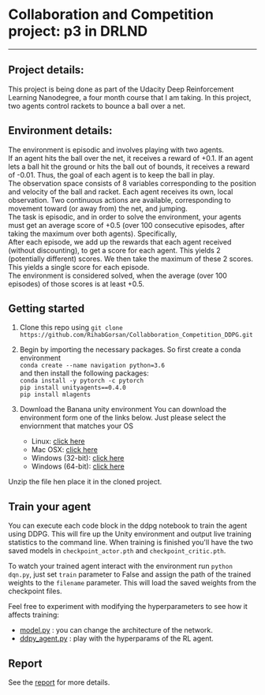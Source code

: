 # Collaboration and Competition project: p3 in DRLND 
---
## Project details: 

This project is being done as part of the Udacity Deep Reinforcement Learning Nanodegree, a four month course that I am taking. In this project, two agents control rackets to bounce a ball over a net.

## Environment details: 

The environment is episodic and involves playing with two agents.</br>
If an agent hits the ball over the net, it receives a reward of +0.1. If an agent lets a ball hit the ground or hits the ball out of bounds, it receives a reward of -0.01. Thus, the goal of each agent is to keep the ball in play.
</br>
The observation space consists of 8 variables corresponding to the position and velocity of the ball and racket. Each agent receives its own, local observation. Two continuous actions are available, corresponding to movement toward (or away from) the net, and jumping.
</br>
The task is episodic, and in order to solve the environment, your agents must get an average score of +0.5 (over 100 consecutive episodes, after taking the maximum over both agents). Specifically,
</br>
After each episode, we add up the rewards that each agent received (without discounting), to get a score for each agent. This yields 2 (potentially different) scores. We then take the maximum of these 2 scores.
This yields a single score for each episode.</br>
The environment is considered solved, when the average (over 100 episodes) of those scores is at least +0.5.

## Getting started

1. Clone this repo using `git clone https://github.com/RihabGorsan/Collabboration_Competition_DDPG.git` </br>
2. Begin by importing the necessary packages. So first create a conda environment  </br>
`conda create --name navigation python=3.6` </br>
and then install the following packages: </br>
`conda install -y pytorch -c pytorch` </br>
`pip install unityagents==0.4.0 ` </br>
`pip install mlagents` </br>

3. Download the Banana unity environment 
You can download the environment form one  of the links below. Just please select the enviornment that matches your OS

    - Linux: [click here](https://s3-us-west-1.amazonaws.com/udacity-drlnd/P3/Tennis/Tennis_Linux.zip)
    - Mac OSX: [click here](https://s3-us-west-1.amazonaws.com/udacity-drlnd/P3/Tennis/Tennis.app.zip)
    - Windows (32-bit): [click here](https://s3-us-west-1.amazonaws.com/udacity-drlnd/P3/Tennis/Tennis_Windows_x86.zip)
    - Windows (64-bit): [click here](https://s3-us-west-1.amazonaws.com/udacity-drlnd/P3/Tennis/Tennis_Windows_x86_64.zip)

Unzip the file hen place it in the cloned project. 


## Train your agent
You can execute each code block in the ddpg notebook to train the agent using DDPG.  This will fire up the Unity environment and output live training statistics to the command line.  When training is finished you'll have the two saved models in `checkpoint_actor.pth` and  `checkpoint_critic.pth`.

To watch your trained agent interact with the environment run `python dqn.py`, just set `train` parameter to False and assign the path of the trained weights to the `filename` parameter.  This will load the saved weights from the checkpoint files. 

Feel free to experiment with modifying the hyperparameters to see how it affects training:

- [model.py](model.py) : you can change the architecture of the network.
- [ddpy_agent.py](ddpg_agent.py) : play with the hyperparams of the RL agent.

## Report
See the [report](REPORT.md) for more details.  
